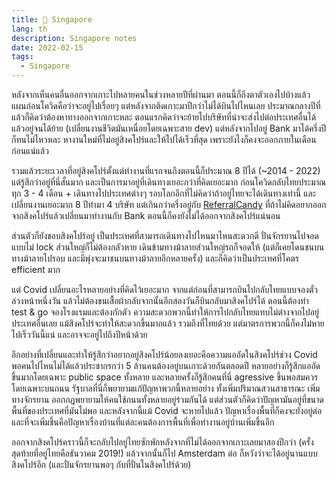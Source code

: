 ```yaml
---
title: 👋 Singapore
lang: th
description: Singapore notes
date: 2022-02-15
tags:
  - Singapore
---
```


หลังจากเห็นคนอื่นออกจากเกาะไปหลายคนในช่วงหลายปีที่ผ่านมา ตอนนี้ก็ถึงตาตัวเองไปบ้างแล้ว แผนก่อนโควิดคือว่าจะอยู่ไปเรื่อยๆ แต่หลังจากติดเกาะมาปีกว่าไม่ได้บินไปไหนเลย ประมาณกลางปีที่แล้วก็คิดว่าต้องหาทางออกจากเกาะหละ ตอนแรกคิดว่าจะย้ายไปบริษัทที่น่าจะส่งไปต่อประเทศอื่นได้แล้วอยู่จนได้ย้าย (เปลี่ยนงานชีวิตมันเหนื่อยโดยเฉพาะสาย dev) แต่หลังจากไปอยู่ Bank มาได้ครึ่งปีก็ทนไม่ไหวหละ หางานใหม่ที่ไม่อยู่สิงคโปร์และให้ไปได้เร็วที่สุด เพราะยังไงก็คงจะออกภายในเดือนก่อนแน่แล้ว

รวมแล้วระยะเวลาที่อยู่สิงคโปร์ตั้งแต่ทำงานที่แรกจนถึงตอนนี้ก็ประมาณ 8 ปีได้ (~2014 - 2022) แต่รู้สึกว่าอยู่ที่นี่สั้นมาก และเป็นการมาอยู่ที่เดินทางเยอะกว่าที่คิดเยอะมาก ก่อนโควิดกลับไทยประมาณทุก 3 - 4 เดือน + เดินทางไปประเทศต่างๆ รอบโลกอีกที่ไม่คิดว่าถ้าอยู่ไทยจะได้เดินทางเท่านี้ และเปลี่ยนงานเยอะมาก 8 ปีทำมา 4 บริษัท แต่เกินกว่าครึ่งอยู่กับ [ReferralCandy](https://www.referralcandy.com) ที่ถ้าไม่คิดอยากออกจากสิงคโปร์แล้วเปลี่ยนมาทำงานกับ Bank ตอนนี้ก็คงยังไม่ได้ออกจากสิงคโปร์แน่นอน

ส่วนตัวก็ยังชอบสิงคโปร์อยู่ เป็นประเทศที่สามารถเดินทางไปไหนมาไหนสะดวกดี ปั่นจักรยานไปจอดแบบไม่ lock ส่วนใหญ่ก็ไม่ต้องกลัวหาย เดินข้ามทางม้าลายส่วนใหญ่รถก็จอดให้ (แต่ก็เคยโดนชนบนทางม้าลายไปรอบ และมีพุ่งจะมาชนบนทางม้าลายอีกหลายครั้ง) และก็คิดว่าเป็นประเทศที่โคตร efficient มาก

แต่ Covid เปลี่ยนอะไรหลายอย่างที่คิดไว้เยอะมาก จากแต่ก่อนที่สามารถบินไปกลับไทยแบบจองตั๋วล่วงหน้าหนึ่งวัน แล้วไม่ต้องขนเสื้อผ้ากลับจากนั้นอีกสองวันก็บินกลับมาสิงคโปร์ได้ ตอนนี้ต้องทำ test & go จองโรงแรมและต้องกักตัว ความสะดวกพวกนี้ทำให้การไปกลับไทยแทบไม่ต่างจากไปอยู่ประเทศอื่นเลย แม้สิงคโปร์จะทำให้สะดวกขึ้นมากแล้ว รวมถึงที่ไทยด้วย แต่มาตรการพวกนี้ก็คงไม่หายไปเร็ววันนี้แน่ และอาจจะอยู่ไปถึงปีหน้าด้วย

อีกอย่างที่เปลี่ยนและทำให้รู้สึกว่าอยากอยู่สิงคโปร์น้อยลงเยอะคือความแออัดในสิงคโปร์ช่วง Covid พอคนไปไหนไม่ได้แล้วประชากรกว่า 5 ล้านคนต้องอยู่บนเกาะด้วยกันตลอดปี หลายอย่างก็รู้สึกแออัดขึ้นมากโดยเฉพาะ public space ทั้งหลาย และหลายครั้งก็รู้สึกคนที่นี่ agressive ขึ้นพอสมควรโดยเฉพาะบนถนน รัฐบาลที่นี่ก็พยายามแก้ปัญหาพวกนี้หลายอย่าง ทั้งเพิ่มปริมาณสวนสาธารณะ เพิ่มทางจักรยาน ออกกฏพยายามให้คนใช้ถนนทั้งหลายอยู่ร่วมกันได้ แต่ส่วนตัวก็คิดว่าปัญหามันอยู่ที่ขนาดพื้นที่ของประเทศที่มันไม่พอ และหลังจากนี้แม้ Covid จะหายไปแล้ว ปัญหาเรื่องพื้นที่ก็คงจะยังอยู่ต่อ และที่จะเพิ่มขึ้นคือปัญหาเรื่องบ้านที่แต่ละคนต้องการพื้นที่เพื่อทำงานอยู่บ้านเพิ่มขึ้นอีก

ออกจากสิงคโปร์คราวนี้ก็จะกลับไปอยู่ไทยซักพักหลังจากที่ไม่ได้ออกจากเกาะเลยมาสองปีกว่า (ครั้งสุดท้ายที่อยู่ไทยคือธันวาคม 2019!) แล้วจากนั้นก็ไป Amsterdam ต่อ ก็หวังว่าจะได้อยู่นานแบบสิงคโปร์อีก (และปั่นจักรยานพอๆ กับที่ปั่นในสิงคโปร์ด้วย)
